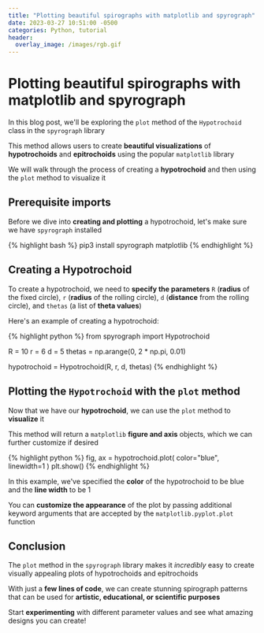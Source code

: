 ```yaml
---
title: "Plotting beautiful spirographs with matplotlib and spyrograph"
date: 2023-03-27 10:51:00 -0500
categories: Python, tutorial
header:
  overlay_image: /images/rgb.gif
---
```


# Plotting beautiful spirographs with matplotlib and spyrograph
In this blog post, we'll be exploring the `plot` method of the `Hypotrochoid` class in the `spyrograph` library

This method allows users to create **beautiful visualizations** of **hypotrochoids** and **epitrochoids** using the popular `matplotlib` library

We will walk through the process of creating a **hypotrochoid** and then using the `plot` method to visualize it

## Prerequisite imports

Before we dive into **creating and plotting** a hypotrochoid, let's make sure we have `spyrograph` installed

{% highlight bash %}
pip3 install spyrograph matplotlib
{% endhighlight %}

## Creating a Hypotrochoid
To create a hypotrochoid, we need to **specify the parameters** `R` (**radius** of the fixed circle), `r` (**radius** of the rolling circle), `d` (**distance** from the rolling circle), and `thetas` (a list of **theta values**)

Here's an example of creating a hypotrochoid:

{% highlight python %}
from spyrograph import Hypotrochoid

R = 10
r = 6
d = 5
thetas = np.arange(0, 2 * np.pi, 0.01)

hypotrochoid = Hypotrochoid(R, r, d, thetas)
{% endhighlight %}

## Plotting the `Hypotrochoid` with the `plot` method

Now that we have our **hypotrochoid**, we can use the `plot` method to **visualize** it

This method will return a `matplotlib` **figure and axis** objects, which we can further customize if desired

{% highlight python %}
fig, ax = hypotrochoid.plot(
    color="blue",
    linewidth=1
)
plt.show()
{% endhighlight %}

In this example, we've specified the **color** of the hypotrochoid to be blue and the **line width** to be 1

You can **customize the appearance** of the plot by passing additional keyword arguments that are accepted by the `matplotlib.pyplot.plot` function

## Conclusion

The `plot` method in the `spyrograph` library makes it *incredibly* easy to create visually appealing plots of hypotrochoids and epitrochoids

With just a **few lines of code**, we can create stunning spirograph patterns that can be used for **artistic, educational, or scientific purposes**

Start **experimenting** with different parameter values and see what amazing designs you can create!
